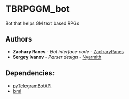# TBRPGGM_bot

Bot that helps GM text based RPGs

## Authors
* **Zachary Ranes** - *Bot interface code* - [ZacharyRanes](https://github.com/ZacharyRanes)
* **Sergey Ivanov** - *Parser design* - [Nyarmith](https://github.com/Nyarmith)

## Dependencies:
* [pyTelegramBotAPI](https://github.com/eternnoir/pyTelegramBotAPI) 
* [lxml](http://lxml.de)